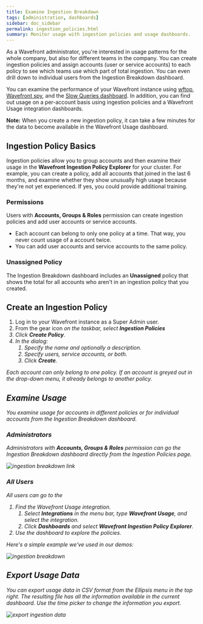 ```yaml
---
title: Examine Ingestion Breakdown
tags: [administration, dashboards]
sidebar: doc_sidebar
permalink: ingestion_policies.html
summary: Monitor usage with ingestion policies and usage dashboards.
---
```


As a Wavefront administrator, you're interested in usage patterns for the whole company, but also for different teams in the company. You can create ingestion policies and assign accounts (user or service accounts) to each policy to see which teams use which part of total ingestion. You can even drill down to individual users from the Ingestion Breakdown dashboard.

You can examine the performance of your Wavefront instance using [wftop](), [Wavefront spy](wavefront_monitoring_spy.html), and the [Slow Queries dashboard](wavefront_monitoring.html#examine-slow-queries). In addition, you can find out usage on a per-account basis using ingestion policies and a Wavefront Usage integration dashboards.

**Note:** When you create a new ingestion policy, it can take a few minutes for the data to become available in the Wavefront Usage dashboard.

## Ingestion Policy Basics

Ingestion policies allow you to group accounts and then examine their usage in the **Wavefront Ingestion Policy Explorer** for your cluster. For example, you can create a policy, add all accounts that joined in the last 6 months, and examine whether they show unusually high usage because they're not yet experienced. If yes, you could provide additional training.

### Permissions

Users with **Accounts, Groups & Roles** permission can create ingestion policies and add user accounts or service accounts.
* Each account can belong to only one policy at a time. That way, you never count usage of a account twice.
* You can add user accounts and service accounts to the same policy.

### Unassigned Policy

The Ingestion Breakdown dashboard includes an **Unassigned** policy that shows the total for all accounts who aren't in an ingestion policy that you created.

## Create an Ingestion Policy

1. Log in to your Wavefront instance as a Super Admin user.
2. From the gear icon <i class="fa fa-cog"/> on the taskbar, select **Ingestion Policies**
3. Click **Create Policy**.
4. In the dialog:
   1. Specify the name and optionally a description.
   2. Specify users, service accounts, or both.
   3. Click **Create**.

Each account can only belong to one policy. If an account is greyed out in the drop-down menu, it already belongs to another policy.

## Examine Usage

You examine usage for accounts in different policies or for individual accounts from the Ingestion Breakdown dashboard.

### Administrators

Administrators with **Accounts, Groups & Roles** permission can go the Ingestion Breakdown dashboard directly from the Ingestion Policies page.

![ingestion breakdown link](images/ingestion_breakdown_dashboard_link.png)

### All Users

All users can go to the

1. Find the Wavefront Usage integration.
   1. Select **Integrations** in the menu bar, type **Wavefront Usage**, and select the integration.
   2. Click **Dashboards** and select **Wavefront Ingestion Policy Explorer**.
2. Use the dashboard to explore the policies.

Here's a simple example we've used in our demos:

![ingestion breakdown](images/ingestion_usage_breakdown.png)

## Export Usage Data

You can export usage data in CSV format from the Ellipsis menu in the top right. The resulting file has all the information available in the current dashboard. Use the time picker to change the information you export.

![export ingestion data](images/export_ingestion_data.png)
